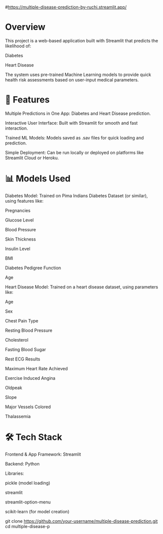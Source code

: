#https://multiple-disease-prediction-by-ruchi.streamlit.app/

# Overview
This project is a web-based application built with Streamlit that predicts the likelihood of:

Diabetes

Heart Disease

The system uses pre-trained Machine Learning models to provide quick health risk assessments based on user-input medical parameters.

# 📂 Features
Multiple Predictions in One App: Diabetes and Heart Disease prediction.

Interactive User Interface: Built with Streamlit for smooth and fast interaction.

Trained ML Models: Models saved as .sav files for quick loading and prediction.

Simple Deployment: Can be run locally or deployed on platforms like Streamlit Cloud or Heroku.

# 📊 Models Used
Diabetes Model: Trained on Pima Indians Diabetes Dataset (or similar), using features like:

Pregnancies

Glucose Level

Blood Pressure

Skin Thickness

Insulin Level

BMI

Diabetes Pedigree Function

Age

Heart Disease Model: Trained on a heart disease dataset, using parameters like:

Age

Sex

Chest Pain Type

Resting Blood Pressure

Cholesterol

Fasting Blood Sugar

Rest ECG Results

Maximum Heart Rate Achieved

Exercise Induced Angina

Oldpeak

Slope

Major Vessels Colored

Thalassemia

# 🛠 Tech Stack
Frontend & App Framework: Streamlit

Backend: Python

Libraries:

pickle (model loading)

streamlit

streamlit-option-menu

scikit-learn (for model creation)

git clone https://github.com/your-username/multiple-disease-prediction.git
cd multiple-disease-p
